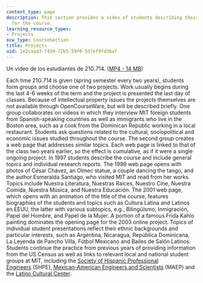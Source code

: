 ```yaml
---
content_type: page
description: This section provides a video of students describing their project work
  for the course.
learning_resource_types:
- Projects
ocw_type: CourseSection
title: Projects
uid: 1e2caad3-f439-72b5-59f0-5d7ef9fd36af
---
```


Un video de los estudiantes de 21G.714. ([MP4 - 14 MB](https://archive.org/download/MIT21F.714S03/21f.714-alumnos-opinan-Conquista-220k.mp4))

Each time 21G.714 is given (spring semester every two years), students form groups and choose one of two projects. Work usually begins during the last 4-6 weeks of the term and the project is presented the last day of classes. Because of intellectual property issues the projects themselves are not available through OpenCourseWare, but will be described briefly. One group collaborates on videos in which they interview MIT foreign students from Spanish-speaking countries as well as immigrants who live in the Boston area, such as a cook from the Dominican Republic working in a local restaurant. Students ask questions related to the cultural, sociopolitical and economic issues studied throughout the course. The second group creates a web page that addresses similar topics. Each web page is linked to that of the class two years earlier, so the effect is cumulative, as if it were a single ongoing project. In 1997 students describe the course and include general topics and individual research reports. The 1999 web page opens with photos of César Chávez, an Olmec statue, a couple dancing the tango, and the author Esmeralda Santiago, who visited MIT and read from her works. Topics include Nuestra Literatura, Nuestras Raíces, Nuestro Cine, Nuestra Comida, Nuestra Música, and Nuestra Educación. The 2001 web page, which opens with an animation of the title of the course, features biographies of the students and topics such as Cultura Latina and Latinos en EEUU, the latter with various subtopics, e.g., Bilingüismo, Inmigración, Papel del Hombre, and Papel de la Mujer. A portion of a famous Frida Kahlo painting dominates the opening page for the 2003 online project. Topics of individual student presentations reflect their ethnic backgrounds and particular interests, such as Argentina, Nicaragua, República Dominicana, La Leyenda de Pancho Villa, Fútbol Mexicano and Bailes de Salón Latinos. Students continue the practice from previous years of providing information from the US Census as well as links to relevant local and national student groups at MIT, including the [Society of Hispanic Professional Engineers](http://shpe.mit.edu/) (SHPE), [Mexican-American Engineers and Scientists](http://maes.mit.edu/) (MAEP) and the [Latino Cultural Center](http://latino.mit.edu/).